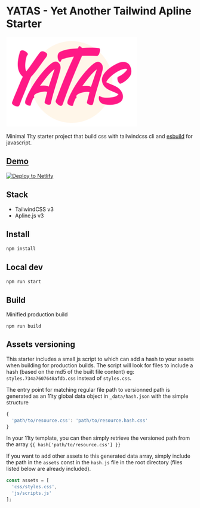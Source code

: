 # YATAS - Yet Another Tailwind Apline Starter

<a href="https://yatas.netlify.app/" target="_blank">
  <img alt="YATAS Logo" width="350" src="./src/img/logo.svg">
</a>

Minimal 11ty starter project that build css with tailwindcss cli and [esbuild](https://esbuild.github.io/) for javascript.

## [Demo](https://yatas.netlify.app/)

[![Deploy to Netlify](https://www.netlify.com/img/deploy/button.svg)](https://app.netlify.com/start/deploy?repository=https://github.com/yhaefiger/yatas)

## Stack

* TailwindCSS v3
* Apline.js v3

## Install

```
npm install
```

## Local dev

```
npm run start
```

## Build

Minified production build

```
npm run build
```

## Assets versioning

This starter includes a small js script to which can add a hash to your assets when building for production builds.
The script will look for files to include a hash (based on the md5 of the built file content) eg: ```styles.734a7607648afdb.css``` instead of ```styles.css```.

The entry point for matching regular file path to versionned path is generated as an 11ty global data object in ```_data/hash.json``` with the simple structure
```js
{
  'path/to/resource.css': 'path/to/resource.hash.css'
}
```

In your 11ty template, you can then simply retrieve the versioned path from the array ```{{ hash['path/to/resource.css'] }}```

If you want to add other assets to this generated data array, simply include the path in the ```assets``` const in the ```hash.js``` file in the root directory (files listed below are already included).

```js
const assets = [
  'css/styles.css',
  'js/scripts.js'
];
```
